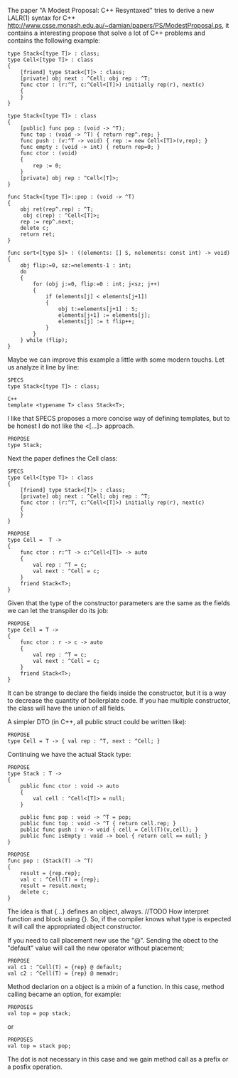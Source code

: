The paper "A Modest Proposal: C++ Resyntaxed" tries to derive a new LALR(1) syntax for C++ http://www.csse.monash.edu.au/~damian/papers/PS/ModestProposal.ps, it contains a interesting propose that solve a lot of C++ problems and contains the following example:

    type Stack<[type T]> : class;
    type Cell<[type T]> : class 
    {
        [friend] type Stack<[T]> : class;
        [private] obj next : ^Cell; obj rep : ^T;
        func ctor : (r:^T, c:^Cell<[T]>) initially rep(r), next(c)
        {
        }
    }

    type Stack<[type T]> : class
    {
        [public] func pop : (void -> ^T);
        func top : (void -> ^T) { return rep^.rep; }
        func push : (v:^T -> void) { rep := new Cell<[T]>(v,rep); }
        func empty : (void -> int) { return rep=0; }
        func ctor : (void)
        {
            rep := 0;
        }
        [private] obj rep : ^Cell<[T]>;
    }
    
    func Stack<[type T]>::pop : (void -> ^T)
    {
        obj ret(rep^.rep) : ^T;
         obj c(rep) : ^Cell<[T]>;
        rep := rep^.next;
        delete c;
        return ret;
    }

    func sort<[type S]> : ((elements: [] S, nelements: const int) -> void)
    {
        obj flip:=0, sz:=nelements-1 : int;
        do
        {
            for (obj j:=0, flip:=0 : int; j<sz; j++)
            {
                if (elements[j] < elements[j+1])
                {
                    obj t:=elements[j+1] : S;
                    elements[j+1] := elements[j];
                    elements[j] := t flip++;
                }
            }
        } while (flip);
    }

Maybe we can improve this example a little with some modern touchs. Let us analyze it line by line:

    SPECS
    type Stack<[type T]> : class;

    C++
    template <typename T> class Stack<T>;

I like that SPECS proposes a more concise way of defining templates, but to be honest I do not like the <[...]> approach.

    PROPOSE
    type Stack;

Next the paper defines the Cell class:

    SPECS
    type Cell<[type T]> : class 
    {
        [friend] type Stack<[T]> : class;
        [private] obj next : ^Cell; obj rep : ^T;
        func ctor : (r:^T, c:^Cell<[T]>) initially rep(r), next(c)
        {
        }
    }

    PROPOSE
    type Cell =  T ->
    {
        func ctor : r:^T -> c:^Cell<[T]> -> auto
        {
            val rep : ^T = c;
            val next : ^Cell = c;
        }
        friend Stack<T>;
    }

Given that the type of the constructor parameters are the same as the fields we can let the transpiler do its job:

    PROPOSE
    type Cell = T ->
    {
        func ctor : r -> c -> auto
        {
            val rep : ^T = c;
            val next : ^Cell = c;
        }
        friend Stack<T>;
    }

It can be strange to declare the fields inside the constructor, but it is a way to decrease the quantity of boilerplate code. If you hae multiple constructor, the class will have the union of all fields.

A simpler DTO (in C++, all public struct could be written like):

    PROPOSE
    type Cell = T -> { val rep : ^T, next : ^Cell; }

Continuing we have the actual Stack type:

    PROPOSE
    type Stack : T ->
    {
        public func ctor : void -> auto
        {
            val cell : ^Cell<[T]> = null;
        }

        public func pop : void -> ^T = pop;
        public func top : void -> ^T { return cell.rep; }
        public func push : v -> void { cell = Cell(T)(v,cell); }
        public func isEmpty : void -> bool { return cell == null; }
    }

    PROPOSE
    func pop : (Stack(T) -> ^T)
    {
        result = {rep.rep};
        val c : ^Cell(T) = {rep};
        result = result.next;
        delete c;        
    }

The idea is that {...} defines an object, always. //TODO How interpret function and block using {}. So, if the compiler knows what type is expected it will call the appropriated object constructor.

If you need to call placement new use the "@". Sending the obect to the "default" value will call the new operator without placement;

    PROPOSE
    val c1 : ^Cell(T) = {rep} @ default;
    val c2 : ^Cell(T) = {rep} @ memadr;

Method declarion on a object is a mixin of a function. In this case, method calling became an option, for example:

    PROPOSES
    val top = pop stack;

or

    PROPOSES
    val top = stack pop;

The dot is not necessary in this case and we gain method call as a prefix or a posfix operation.